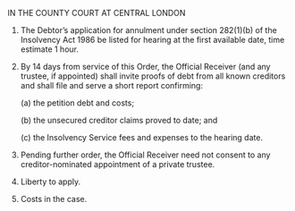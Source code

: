 IN THE COUNTY COURT AT CENTRAL LONDON

1. The Debtor’s application for annulment under section 282(1)(b) of the Insolvency Act 1986 be listed for hearing at the first available date, time estimate 1 hour.



2. By 14 days from service of this Order, the Official Receiver (and any trustee, if appointed) shall invite proofs of debt from all known creditors and shall file and serve a short report confirming:  

   (a) the petition debt and costs;  

   (b) the unsecured creditor claims proved to date; and  

   (c) the Insolvency Service fees and expenses to the hearing date.



3. Pending further order, the Official Receiver need not consent to any creditor-nominated appointment of a private trustee.



4. Liberty to apply.



5. Costs in the case.
